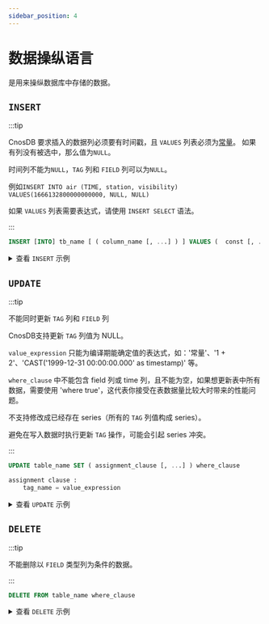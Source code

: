 ```yaml
---
sidebar_position: 4
---
```


# 数据操纵语言

是用来操纵数据库中存储的数据。

## `INSERT`

:::tip

CnosDB 要求插入的数据列必须要有时间戳，且 `VALUES` 列表必须为[常量](reference.md#常量)。 如果有列没有被选中，那么值为`NULL`。

时间列不能为`NULL`，`TAG` 列和 `FIELD` 列可以为`NULL`。

例如`INSERT INTO air (TIME, station, visibility) VALUES(1666132800000000000, NULL, NULL)`

如果 `VALUES` 列表需要表达式，请使用 `INSERT SELECT` 语法。

:::

```sql
INSERT [INTO] tb_name [ ( column_name [, ...] ) ] VALUES (  const [, ...] ) [, ...] | select_statment;
```

<details>
  <summary>查看 <code>INSERT</code> 示例</summary>

**插入一条记录。**

```sql
INSERT INTO air (TIME, station, visibility, temperature, pressure) VALUES(now(), 'XiaoMaiDao', 56, 69, 77);
```

**插入多条记录。**

```sql
INSERT INTO air (TIME, station, visibility, temperature, pressure) VALUES
                ('2022-10-19 05:40:00', 'XiaoMaiDao', 55, 68, 76), 
                ('2022-10-19 04:40:00', 'XiaoMaiDao', 55, 68, 76);
```

**根据查询结果插入记录。**

1. 创建一个新表。

```sql
CREATE TABLE air_visibility (
    visibility DOUBLE,
    TAGS(station)
);
```

2. 根据查询结果将记录插入 `air_visibility` 中。

```sql
INSERT air_visibility (TIME, station, visibility) SELECT TIME, station, visibility FROM air;
```

</details>

## `UPDATE`

:::tip

不能同时更新 `TAG` 列和 `FIELD` 列

CnosDB支持更新 `TAG` 列值为 NULL。

`value_expression` 只能为编译期能确定值的表达式，如：'常量'、'1 + 2'、'CAST('1999-12-31 00:00:00.000' as timestamp)' 等。

`where_clause` 中不能包含 field 列或 time 列，且不能为空，如果想更新表中所有数据，需要使用 'where true'，这代表你接受在表数据量比较大时带来的性能问题。

不支持修改成已经存在 series（所有的 `TAG` 列值构成 series）。

避免在写入数据时执行更新 `TAG` 操作，可能会引起 series 冲突。

:::

```sql
UPDATE table_name SET ( assignment_clause [, ...] ) where_clause

assignment clause :
    tag_name = value_expression
```

<details>
  <summary>查看 <code>UPDATE</code> 示例</summary>

**更新 `air` 表中的 `TAG` 列的数据，将符合条件 `station = 'LianYunGang'` 的记录修改成 `station = 'ShangHai'`。**

```sql
UPDATE air SET station = 'ShangHai' where station = 'LianYunGang';
```

**按时间和数值范围更新数据**

```sql
UPDATE air SET pressure = pressure + 100 where pressure = 68 and time < '2023-01-14T16:03:00';
```

</details>

## `DELETE`

:::tip

不能删除以 `FIELD` 类型列为条件的数据。

:::

```sql
DELETE FROM table_name where_clause
```

<details>
  <summary>查看 <code>DELETE</code> 示例</summary>

**以 `TAG` 类型列和时间作为条件**

```sql
DELETE FROM air WHERE station = 'LianYunGang' and time < '2023-01-14T16:03:00';
```

**以 `FILED` 类型列作为条件**

```sql
DELETE FROM air WHERE temperature > 0;
```

将返回以下结果：

```json
422 Unprocessable Entity, details: {"error_code":"010005","error_message":"This feature is not implemented: Filtering on the field column on the tskv table in delete statement"}
```

</details>
